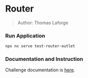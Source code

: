 # Router

> Author: Thomas Laforge

### Run Application

```bash
npx nx serve test-router-outlet
```

### Documentation and Instruction

Challenge documentation is [here](https://angular-challenges.vercel.app/challenges/testing/17-router/).

